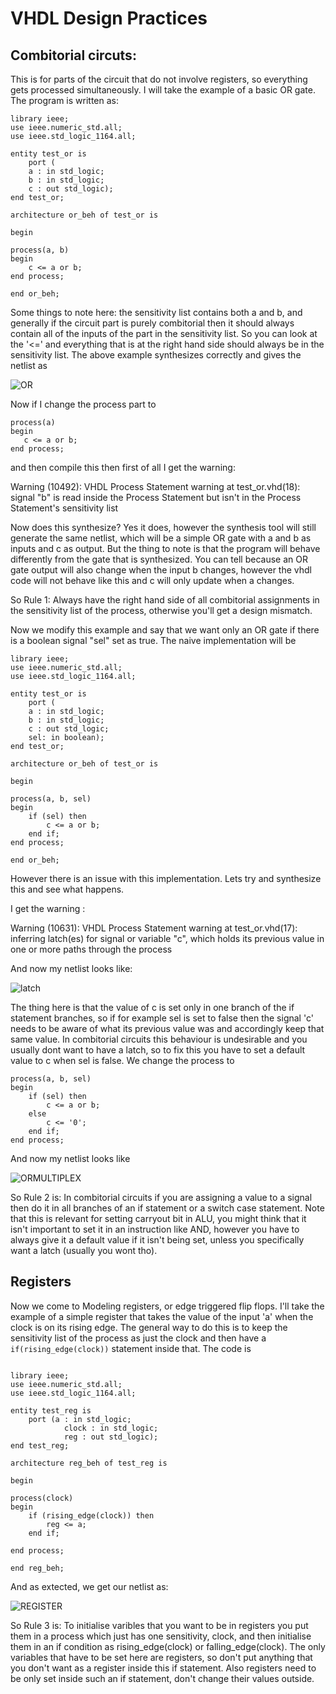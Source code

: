 # VHDL Design Practices

## Combitorial circuts:

This is for parts of the circuit that do not involve registers, so everything gets processed simultaneously. I will take the example of a basic OR gate. The program is written as:
```
library ieee;
use ieee.numeric_std.all;
use ieee.std_logic_1164.all;

entity test_or is
	port (
	a : in std_logic;
	b : in std_logic;
	c : out std_logic);
end test_or;

architecture or_beh of test_or is

begin

process(a, b)
begin
	c <= a or b;
end process;

end or_beh;
```

Some things to note here: the sensitivity list contains both a and b, and generally if the circuit part is purely combitorial then it should always contain all of the inputs of the part in the sensitivity list. So you can look at the '<=' and everything that is at the right hand side should always be in the sensitivity list. The above example synthesizes correctly and gives the netlist as 

![OR](https://github.com/taitaisama/VHDL_design_practices/blob/main/OR.png?raw=true)

Now if I change the process part to

```
process(a)
begin
   c <= a or b;
end process;
```

and then compile this then first of all I get the warning: 

Warning (10492): VHDL Process Statement warning at test_or.vhd(18): signal "b" is read inside the Process Statement but isn't in the Process Statement's sensitivity list

Now does this synthesize? Yes it does, however the synthesis tool will still generate the same netlist, which will be a simple OR gate with a and b as inputs and c as output. But the thing to note is that the program will behave differently from the gate that is synthesized. You can tell because an OR gate output will also change when the input b changes, however the vhdl code will not behave like this and c will only update when a changes. 

So Rule 1: Always have the right hand side of all combitorial assignments in the sensitivity list of the process, otherwise you'll get a design mismatch. 

Now we modify this example and say that we want only an OR gate if there is a boolean signal "sel" set as true. The naive implementation will be

```
library ieee;
use ieee.numeric_std.all;
use ieee.std_logic_1164.all;

entity test_or is
	port (
	a : in std_logic;
	b : in std_logic;
	c : out std_logic;
	sel: in boolean);
end test_or;

architecture or_beh of test_or is

begin

process(a, b, sel)
begin
	if (sel) then
		c <= a or b;
	end if;		
end process;

end or_beh;
```

However there is an issue with this implementation. Lets try and synthesize this and see what happens. 

I get the warning :

Warning (10631): VHDL Process Statement warning at test_or.vhd(17): inferring latch(es) for signal or variable "c", which holds its previous value in one or more paths through the process

And now my netlist looks like:

![latch](https://github.com/taitaisama/VHDL_design_practices/blob/main/ORLATCH.png?raw=true)

The thing here is that the value of c is set only in one branch of the if statement branches, so if for example sel is set to false then the signal 'c' needs to be aware of what its previous value was and accordingly keep that same value. In combitorial circuits this behaviour is undesirable and you usually dont want to have a latch, so to fix this you have to set a default value to c when sel is false. We change the process to

```
process(a, b, sel)
begin
	if (sel) then
		c <= a or b;
	else
		c <= '0';
	end if;		
end process;
```

And now my netlist looks like 

![ORMULTIPLEX](https://github.com/taitaisama/VHDL_design_practices/blob/main/ORMULTIPLEX.png?raw=true)

So Rule 2 is: In combitorial circuits if you are assigning a value to a signal then do it in all branches of an if statement or a switch case statement. Note that this is relevant for setting carryout bit in ALU, you might think that it isn't important to set it in an instruction like AND, however you have to always give it a default value if it isn't being set, unless you specifically want a latch (usually you wont tho).

## Registers

Now we come to Modeling registers, or edge triggered flip flops. I'll take the example of a simple register that takes the value of the input 'a' when the clock is on its rising edge. The general way to do this is to keep the sensitivity list of the process as just the clock and then have a `if(rising_edge(clock))` statement inside that. The code is

```

library ieee;
use ieee.numeric_std.all;
use ieee.std_logic_1164.all;

entity test_reg is
	port (a : in std_logic;
			clock : in std_logic;
			reg : out std_logic);
end test_reg;

architecture reg_beh of test_reg is

begin

process(clock)
begin
	if (rising_edge(clock)) then
		reg <= a;
	end if;
  
end process;

end reg_beh;
```

And as extected, we get our netlist as:

![REGISTER](https://github.com/taitaisama/VHDL_design_practices/blob/main/REGISTER.png?raw=true)

So Rule 3 is: To initialise varibles that you want to be in registers you put them in a process which just has one sensitivity, clock, and then initialise them in an if condition as rising_edge(clock) or falling_edge(clock). The only variables that have to be set here are registers, so don't put anything that you don't want as a register inside this if statement. Also registers need to be only set inside such an if statement, don't change their values outside.
